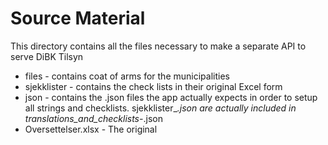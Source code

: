 # Source Material #

This directory contains all the files necessary to make a separate API to serve DiBK Tilsyn

* files - contains coat of arms for the municipalities
* sjekklister - contains the check lists in their original Excel form
* json - contains the .json files the app actually expects in order to setup all strings and checklists. sjekklister_*.json are actually included in translations_and_checklists-*.json
* Oversettelser.xlsx - The original